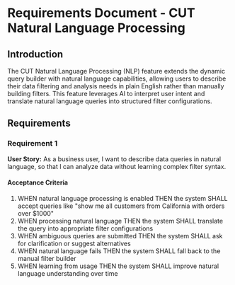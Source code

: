 # Requirements Document - CUT Natural Language Processing

## Introduction

The CUT Natural Language Processing (NLP) feature extends the dynamic query builder with natural language capabilities, allowing users to describe their data filtering and analysis needs in plain English rather than manually building filters. This feature leverages AI to interpret user intent and translate natural language queries into structured filter configurations.

## Requirements

### Requirement 1

**User Story:** As a business user, I want to describe data queries in natural language, so that I can analyze data without learning complex filter syntax.

#### Acceptance Criteria

1. WHEN natural language processing is enabled THEN the system SHALL accept queries like "show me all customers from California with orders over $1000"
2. WHEN processing natural language THEN the system SHALL translate the query into appropriate filter configurations
3. WHEN ambiguous queries are submitted THEN the system SHALL ask for clarification or suggest alternatives
4. WHEN natural language fails THEN the system SHALL fall back to the manual filter builder
5. WHEN learning from usage THEN the system SHALL improve natural language understanding over time
